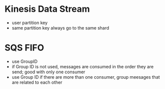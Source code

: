 # Kinesis Data Stream
- user partition key
- same partition key always go to the same shard



# SQS FIFO
- use GroupID
- if Group ID is not used, messages are consumed in the order they are send; good with only one consumer
- use Group ID if there are more than one consumer, group meesages that are related to each other
